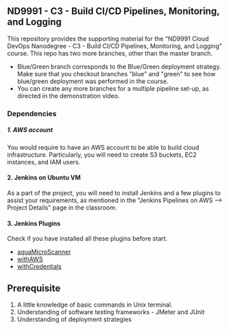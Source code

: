 ## ND9991 - C3 - Build CI/CD Pipelines, Monitoring, and Logging

This repository provides the supporting material for the "ND9991 Cloud DevOps Nanodegree - C3 - Build CI/CD Pipelines, Monitoring, and Logging" course. This repo has two more branches, other than the master branch.

- Blue/Green branch corresponds to the Blue/Green deployment strategy. Make sure that you checkout branches "blue" and "green" to see how blue/green deployment was performed in the course.
- You can create any more branches for a multiple pipeline set-up, as directed in the demonstration video.

### Dependencies

##### 1. AWS account

You would require to have an AWS account to be able to build cloud infrastructure. Particularly, you will need to create S3 buckets, EC2 instances, and IAM users.

#### 2. Jenkins on Ubuntu VM

As a part of the project, you will need to install Jenkins and a few plugins to assist your requirements, as mentioned in the "Jenkins Pipelines on AWS --> Project Details" page in the classroom.

#### 3. Jenkins Plugins

Check if you have installed all these plugins before start.

* [aquaMicroScanner](https://plugins.jenkins.io/aqua-microscanner/)
* [withAWS](https://plugins.jenkins.io/pipeline-aws/)
* [withCredentials](https://plugins.jenkins.io/credentials-binding/)

## Prerequisite

1. A little knowledge of basic commands in Unix terminal.
1. Understanding of software testing frameworks - JMeter and JUnit
1. Understanding of deployment strategies
